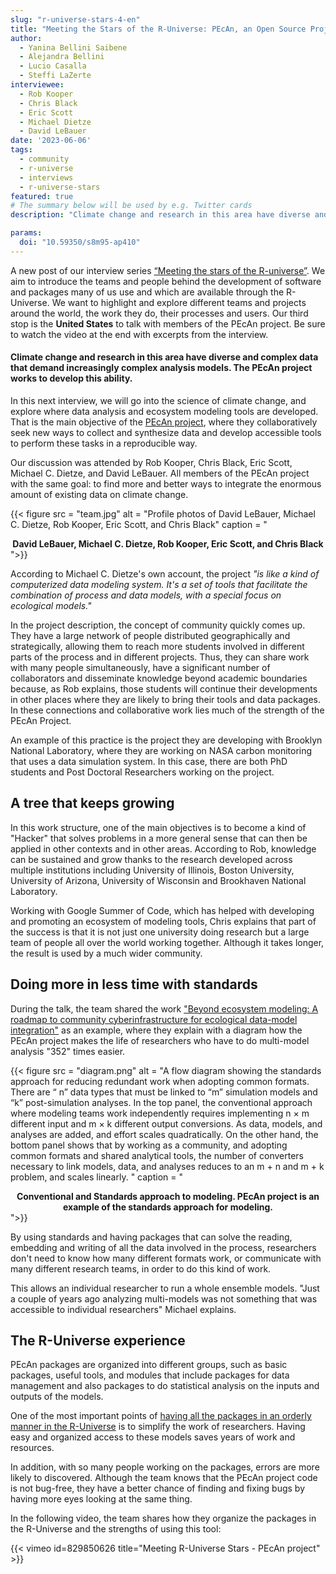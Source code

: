 ```yaml
---
slug: "r-universe-stars-4-en"
title: "Meeting the Stars of the R-Universe: PEcAn, an Open Source Project to Take Care of the Planet"
author:
  - Yanina Bellini Saibene
  - Alejandra Bellini
  - Lucio Casalla  
  - Steffi LaZerte
interviewee:
  - Rob Kooper
  - Chris Black
  - Eric Scott
  - Michael Dietze
  - David LeBauer
date: '2023-06-06'
tags:
  - community
  - r-universe
  - interviews
  - r-universe-stars
featured: true
# The summary below will be used by e.g. Twitter cards
description: "Climate change and research in this area have diverse and complex data that demand increasingly complex analysis models. The PEcAn project works to develop this ability."

params:
  doi: "10.59350/s8m95-ap410"
---
```


A new post of our interview series [“Meeting the stars of the R-universe”](/tags/r-universe-stars/). We aim to introduce the teams and people behind the development of software and packages many of us use and which are available through the R-Universe. We want to highlight and explore different teams and projects around the world, the work they do, their processes and users. Our third stop is the __United States__ to talk with members of the PEcAn project. Be sure to watch the video at the end with excerpts from the interview.


#### Climate change and research in this area have diverse and complex data that demand increasingly complex analysis models. The PEcAn project works to develop this ability.

In this next interview, we will go into the science of climate change, and explore where data analysis and ecosystem modeling tools are developed. That is the main objective of the [PEcAn project](https://pecanproject.github.io/), where they collaboratively seek new ways to collect and synthesize data and develop accessible tools to perform these tasks in a reproducible way.

Our discussion was attended by Rob Kooper, Chris Black, Eric Scott, Michael C. Dietze, and David LeBauer. All members of the PEcAn project with the same goal: to find more and better ways to integrate the enormous amount of existing data on climate change.

{{< figure src = "team.jpg" alt = "Profile photos of David LeBauer, Michael C. Dietze, Rob Kooper, Eric Scott, and Chris Black" caption = "<center><strong>David LeBauer, Michael C. Dietze, Rob Kooper, Eric Scott, and Chris Black</strong></center>">}}

According to Michael C. Dietze's own account, the project _"is like a kind of computerized data modeling system. It's a set of tools that facilitate the combination of process and data models, with a special focus on ecological models."_

In the project description, the concept of community quickly comes up. They have a large network of people distributed geographically and strategically, allowing them to reach more students involved in different parts of the process and in different projects. Thus, they can share work with many people simultaneously, have a significant number of collaborators and disseminate knowledge beyond academic boundaries because, as Rob explains, those students will continue their developments in other places where they are likely to bring their tools and data packages. In these connections and collaborative work lies much of the strength of the PEcAn Project.

An example of this practice is the project they are developing with Brooklyn National Laboratory, where they are working on NASA carbon monitoring that uses a data simulation system. In this case, there are both PhD students and Post Doctoral Researchers working on the project.

## A tree that keeps growing 

In this work structure, one of the main objectives is to become a kind of "Hacker" that solves problems in a more general sense that can then be applied in other contexts and in other areas. According to Rob, knowledge can be sustained and grow thanks to the research developed across multiple institutions including University of Illinois, Boston University, University of Arizona, University of Wisconsin and Brookhaven National Laboratory. 

Working with Google Summer of Code, which has helped with developing and promoting an ecosystem of modeling tools, Chris explains that part of the success is that it is not just one university doing research but a large team of people all over the world working together. Although it takes longer, the result is used by a much wider community.

## Doing more in less time with standards

During the talk, the team shared the work ["Beyond ecosystem modeling: A roadmap to community
cyberinfrastructure for ecological data-model integration"](https://onlinelibrary.wiley.com/doi/pdfdirect/10.1111/gcb.15409) as an example, where they explain with a diagram how the PEcAn project makes the life of researchers who have to do multi-model analysis "352" times easier.

{{< figure src = "diagram.png" alt = "A flow diagram showing the standards approach for reducing redundant work when adopting common formats. There are “ n” data types that must be linked to “m” simulation models and “k” post-simulation analyses. In the top panel, the conventional approach where modeling teams work independently requires implementing n × m different input and m × k different output conversions. As data, models, and analyses are added, and effort scales quadratically. On the other hand, the bottom panel shows that by working as a community, and adopting common formats and shared analytical tools, the number of converters necessary to link models, data, and analyses reduces to an m + n and m + k problem, and scales linearly. " caption = "<center><strong>Conventional and Standards approach to modeling. PEcAn project is an example of the standards approach for modeling.</strong></center>">}}

By using standards and having packages that can solve the reading, embedding and writing of all the data involved in the process, researchers don't need to know how many different formats work, or communicate with many different research teams, in order to do this kind of work.  

This allows an individual researcher to run a whole ensemble models. "Just a couple of years ago analyzing multi-models was not something that was accessible to individual researchers" Michael explains.  


## The R-Universe experience

PEcAn packages are organized into different groups, such as basic packages, useful tools, and modules that include packages for data management and also packages to do statistical analysis on the inputs and outputs of the models.

One of the most important points of [having all the packages in an orderly manner in the R-Universe](https://pecanproject.r-universe.dev/builds) is to simplify the work of researchers. Having easy and organized access to these models saves years of work and resources.

In addition, with so many people working on the packages, errors are more likely to discovered. Although the team knows that the PEcAn project code is not bug-free, they have a better chance of finding and fixing bugs by having more eyes looking at the same thing.

In the following video, the team shares how they organize the packages in the R-Universe and the strengths of using this tool:


{{< vimeo id=829850626 title="Meeting R-Universe Stars - PEcAn project" >}}

